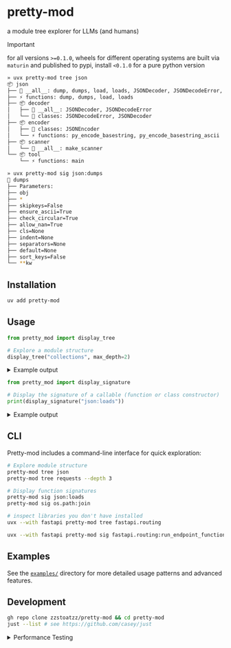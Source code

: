 # pretty-mod

a module tree explorer for LLMs (and humans)

> [!IMPORTANT]
> for all versions `>=0.1.0`, wheels for different operating systems are built via `maturin` and published to pypi, install `<0.1.0` for a pure python version

```bash
» uvx pretty-mod tree json
📦 json
├── 📜 __all__: dump, dumps, load, loads, JSONDecoder, JSONDecodeError, JSONEncoder
├── ⚡ functions: dump, dumps, load, loads
├── 📦 decoder
│   ├── 📜 __all__: JSONDecoder, JSONDecodeError
│   └── 🔷 classes: JSONDecodeError, JSONDecoder
├── 📦 encoder
│   ├── 🔷 classes: JSONEncoder
│   └── ⚡ functions: py_encode_basestring, py_encode_basestring_ascii
├── 📦 scanner
│   └── 📜 __all__: make_scanner
└── 📦 tool
    └── ⚡ functions: main

» uvx pretty-mod sig json:dumps
📎 dumps
├── Parameters:
├── obj
├── *
├── skipkeys=False
├── ensure_ascii=True
├── check_circular=True
├── allow_nan=True
├── cls=None
├── indent=None
├── separators=None
├── default=None
├── sort_keys=False
└── **kw
```

## Installation

```bash
uv add pretty-mod
```

## Usage

```python
from pretty_mod import display_tree

# Explore a module structure  
display_tree("collections", max_depth=2)
```

<details>
<summary>Example output</summary>

```text
display_tree("collections", max_depth=2)

📦 collections
├── 📜 __all__: ChainMap, Counter, OrderedDict, UserDict, UserList, UserString, defaultdict, deque, namedtuple
├── 🔷 classes: ChainMap, Counter, OrderedDict, UserDict, UserList, UserString, defaultdict, deque
├── ⚡ functions: namedtuple
└── 📦 abc
    ├── 📜 __all__: Awaitable, Coroutine, AsyncIterable, AsyncIterator, AsyncGenerator, Hashable, Iterable, Iterator, Generator, Reversible, Sized, Container, Callable, Collection, Set, MutableSet, Mapping, MutableMapping, MappingView, KeysView, ItemsView, ValuesView, Sequence, MutableSequence, ByteString, Buffer
    └── 🔷 classes: AsyncGenerator, AsyncIterable, AsyncIterator, Awaitable, Buffer, ByteString, Callable, Collection, Container, Coroutine, Generator, Hashable, ItemsView, Iterable, Iterator, KeysView, Mapping, MappingView, MutableMapping, MutableSequence, MutableSet, Reversible, Sequence, Set, Sized, ValuesView
```
</details>



```python
from pretty_mod import display_signature

# Display the signature of a callable (function or class constructor)
print(display_signature("json:loads"))
```

<details>
<summary>Example output</summary>

```text
📎 loads
├── Parameters:
├── s
├── *
├── cls=None
├── object_hook=None
├── parse_float=None
├── parse_int=None
├── parse_constant=None
├── object_pairs_hook=None
└── **kw
```
</details>

## CLI

Pretty-mod includes a command-line interface for quick exploration:

```bash
# Explore module structure
pretty-mod tree json
pretty-mod tree requests --depth 3

# Display function signatures  
pretty-mod sig json:loads
pretty-mod sig os.path:join

# inspect libraries you don't have installed
uvx --with fastapi pretty-mod tree fastapi.routing

uvx --with fastapi pretty-mod sig fastapi.routing:run_endpoint_function
```

## Examples

See the [`examples/`](examples/) directory for more detailed usage patterns and advanced features.

## Development

```bash
gh repo clone zzstoatzz/pretty-mod && cd pretty-mod
just --list # see https://github.com/casey/just
```

<details>
<summary>Performance Testing</summary>

The performance test script (`scripts/perf_test.py`) supports both single-run exploration and proper benchmarking with multiple iterations:

```bash
# Run a proper benchmark with multiple iterations
./scripts/perf_test.py json --benchmark
./scripts/perf_test.py urllib --benchmark --runs 100 --warmup 10

# Compare performance between local and published versions
just compare-perf prefect 2

# Benchmark multiple modules
just benchmark-modules

# Or use shell timing for quick single-run comparisons
time ./scripts/perf_test.py numpy --depth 3
time uvx pretty-mod tree numpy --depth 3
```

Benchmark mode provides:
- Warmup runs to account for cold starts
- Multiple iterations for statistical significance
- Mean, standard deviation, min/max timing statistics
- Silent operation (no tree output) for accurate timing

</details>